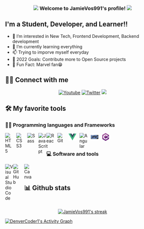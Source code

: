 <h3 align="center">
<img src="https://media.giphy.com/media/hvRJCLFzcasrR4ia7z/giphy.gif" width="28">
Welcome to JamieVos991's profile! <img src="https://media.giphy.com/media/12oufCB0MyZ1Go/giphy.gif" width="50">
</h3>

## I'm a Student, Developer, and Learner!!

- 👀 I’m interested in New Tech, Frontend Development, Backend development
- 🌱 I’m currently learning everything 
- 📫 Trying to imporve myself everyday
- 🥅 2022 Goals: Contribute more to Open Source projects
- 💞️ Fun Fact: Marvel fan😁

## 🙋‍♂️ Connect with me

<!-- Badges template - https://github.com/badges/shields -->
<p align="center">
  <a href="https://www.youtube.com/channel/UCGcCCIBv7Gchg-hgh_8_l7A"><img alt="Youtube" title="Youtube" src="https://img.shields.io/badge/-YouTube-red?style=for-the-badge&logo=youtube&logoColor=white"/></a>
  <a href="#"><img alt="Twitter" title="Twitter" src="https://img.shields.io/badge/-Twitter-1DA1F2?style=for-the-badge&logo=twitter&logoColor=white"/></a>
  <a href="https://discord.gg/" alt="Dev Pro Tips Discussion & Support Server">
    <img src="https://img.shields.io/badge/-Discord-5865F2?style=for-the-badge&logoColor=white&logo=discord"/></a>
</p>

## 🛠️ My favorite tools

### 👨‍💻 Programming languages and Frameworks

<p>
    <img align="left" alt="HTML5" width="26px" src="https://cdn.jsdelivr.net/gh/devicons/devicon/icons/html5/html5-original.svg" style="padding-right:10px;" />
    <img align="left" alt="CSS3" width="26px" src="https://cdn.jsdelivr.net/gh/devicons/devicon/icons/css3/css3-original.svg" style="padding-right:10px;" /> 
    <img align="left" alt="Sass" width="26px" src="https://cdn.jsdelivr.net/gh/devicons/devicon/icons/sass/sass-original.svg" style="padding-right:10px;" />
    <img align="left" alt="JavaScript" width="26px" src="https://cdn.jsdelivr.net/gh/devicons/devicon/icons/javascript/javascript-original.svg" style="padding right:10px;" />
    <img align="left" alt="React" width="26px" src="https://cdn.jsdelivr.net/gh/devicons/devicon/icons/react/react-original.svg" style="padding-right:10px;" />
    <img align="left" alt="Git" width="26px" src="https://cdn.jsdelivr.net/gh/devicons/devicon/icons/git/git-original.svg" style="padding-right:10px;" />
    <img align="left" alt="Vue" width="26px" src="https://github.com/devicons/devicon/blob/v2.15.1/icons/vuejs/vuejs-original.svg" style="padding-right:10px;" />
    <img align="left" alt="Angular" width="26px" src="https://cdn.jsdelivr.net/gh/devicons/devicon/icons/angularjs/angularjs-original.svg" style="padding-right:10px;" />
    <img align="left" alt="PHP" width="26px" src="https://github.com/devicons/devicon/blob/v2.15.1/icons/php/php-original.svg" style="padding-right:10px;" />
    <img align="left" alt="C#" width="26px" src="https://github.com/devicons/devicon/blob/v2.15.1/icons/csharp/csharp-original.svg" style="padding-right:10px;" />
</p>

<br>
<br>

### 💻 Software and tools

<p>
     <img align="left" alt="Visual Studio Code" width="26px" src="https://cdn.jsdelivr.net/gh/devicons/devicon/icons/vscode/vscode-original.svg" style="padding right:10px;" />
   <img align="left" alt="GitHub" width="26px" src="https://user-images.githubusercontent.com/3369400/139447912-e0f43f33-6d9f-45f8-be46-2df5bbc91289.png" style="padding-right:10px;" />
  <img align="left" alt="Canva" width="26px" src="https://cdn.jsdelivr.net/gh/devicons/devicon/icons/canva/canva-original.svg" style="padding right:10px;" />
</p>

<br>
<br>

## 📊 Github stats
<br>

<!-- GitHub Readme Streak Stats - https://github.com/DenverCoder1/github-readme-streak-stats -->
<p align="center">
  <a href="https://github.com/Neeraj2002/github-readme-streak-stats">
    <img title="🔥 Get streak stats for your profile at git.io/streak-stats" alt="JamieVos991's streak" src="https://github-readme-streak-stats.herokuapp.com?user=JamieVos991&theme=monokai-metallian&hide_border=true"/>
  </a>
</p>


<!-- https://github.com/ashutosh00710/github-readme-activity-graph -->
<a href="https://github.com/ashutosh00710/github-readme-activity-graph"><img alt="DenverCoder1's Activity Graph" src="https://blooming-savannah-50472.herokuapp.com/graph?username=JamieVos991&theme=react-dark&hide_border=true" /></a>
